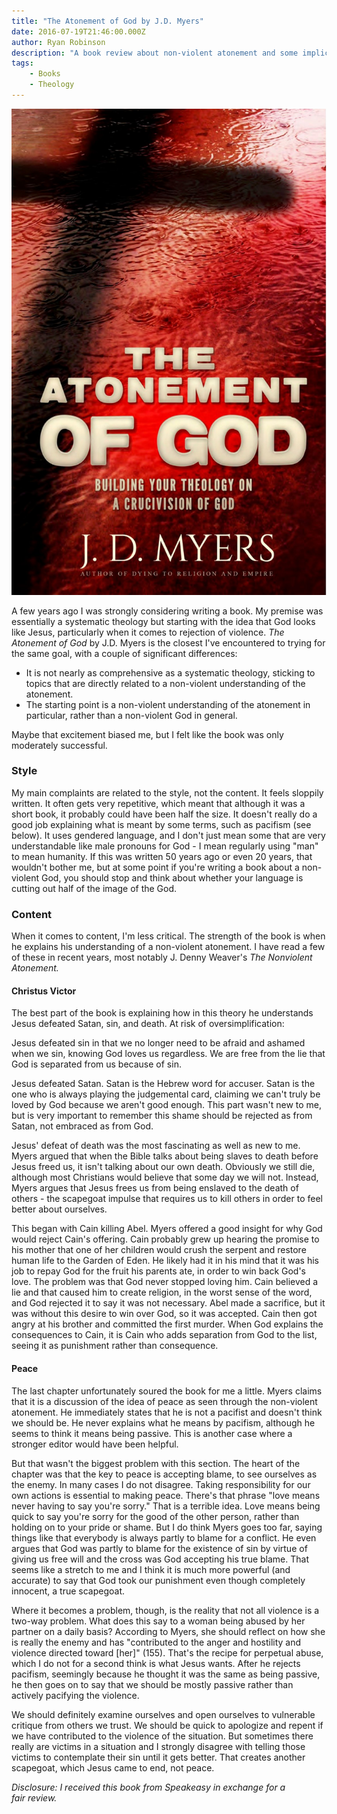 ```yaml
---
title: "The Atonement of God by J.D. Myers"
date: 2016-07-19T21:46:00.000Z
author: Ryan Robinson
description: "A book review about non-violent atonement and some implications."
tags:
    - Books
    - Theology
---
```


![The Atonement of God by J.D. Myers (cover)](./atonement-god-myers.jpg)

A few years ago I was strongly considering writing a book. My premise was essentially a systematic theology but starting with the idea that God looks like Jesus, particularly when it comes to rejection of violence. _The Atonement of God_ by J.D. Myers is the closest I've encountered to trying for the same goal, with a couple of significant differences:

- It is not nearly as comprehensive as a systematic theology, sticking to topics that are directly related to a non-violent understanding of the atonement.
- The starting point is a non-violent understanding of the atonement in particular, rather than a non-violent God in general.

Maybe that excitement biased me, but I felt like the book was only moderately successful.

### Style

My main complaints are related to the style, not the content. It feels sloppily written. It often gets very repetitive, which meant that although it was a short book, it probably could have been half the size. It doesn't really do a good job explaining what is meant by some terms, such as pacifism (see below). It uses gendered language, and I don't just mean some that are very understandable like male pronouns for God - I mean regularly using "man" to mean humanity. If this was written 50 years ago or even 20 years, that wouldn't bother me, but at some point if you're writing a book about a non-violent God, you should stop and think about whether your language is cutting out half of the image of the God.

### Content

When it comes to content, I'm less critical. The strength of the book is when he explains his understanding of a non-violent atonement. I have read a few of these in recent years, most notably J. Denny Weaver's _The Nonviolent Atonement._

#### Christus Victor

The best part of the book is explaining how in this theory he understands Jesus defeated Satan, sin, and death. At risk of oversimplification:

Jesus defeated sin in that we no longer need to be afraid and ashamed when we sin, knowing God loves us regardless. We are free from the lie that God is separated from us because of sin.

Jesus defeated Satan. Satan is the Hebrew word for accuser. Satan is the one who is always playing the judgemental card, claiming we can't truly be loved by God because we aren't good enough. This part wasn't new to me, but is very important to remember this shame should be rejected as from Satan, not embraced as from God.

Jesus' defeat of death was the most fascinating as well as new to me. Myers argued that when the Bible talks about being slaves to death before Jesus freed us, it isn't talking about our own death. Obviously we still die, although most Christians would believe that some day we will not. Instead, Myers argues that Jesus frees us from being enslaved to the death of others - the scapegoat impulse that requires us to kill others in order to feel better about ourselves.

This began with Cain killing Abel. Myers offered a good insight for why God would reject Cain's offering. Cain probably grew up hearing the promise to his mother that one of her children would crush the serpent and restore human life to the Garden of Eden. He likely had it in his mind that it was his job to repay God for the fruit his parents ate, in order to win back God's love. The problem was that God never stopped loving him. Cain believed a lie and that caused him to create religion, in the worst sense of the word, and God rejected it to say it was not necessary. Abel made a sacrifice, but it was without this desire to win over God, so it was accepted. Cain then got angry at his brother and committed the first murder. When God explains the consequences to Cain, it is Cain who adds separation from God to the list, seeing it as punishment rather than consequence.

#### Peace

The last chapter unfortunately soured the book for me a little. Myers claims that it is a discussion of the idea of peace as seen through the non-violent atonement. He immediately states that he is not a pacifist and doesn't think we should be. He never explains what he means by pacifism, although he seems to think it means being passive. This is another case where a stronger editor would have been helpful.

But that wasn't the biggest problem with this section. The heart of the chapter was that the key to peace is accepting blame, to see ourselves as the enemy. In many cases I do not disagree. Taking responsibility for our own actions is essential to making peace. There's that phrase "love means never having to say you're sorry." That is a terrible idea. Love means being quick to say you're sorry for the good of the other person, rather than holding on to your pride or shame. But I do think Myers goes too far, saying things like that everybody is always partly to blame for a conflict. He even argues that God was partly to blame for the existence of sin by virtue of giving us free will and the cross was God accepting his true blame. That seems like a stretch to me and I think it is much more powerful (and accurate) to say that God took our punishment even though completely innocent, a true scapegoat.

Where it becomes a problem, though, is the reality that not all violence is a two-way problem. What does this say to a woman being abused by her partner on a daily basis? According to Myers, she should reflect on how she is really the enemy and has "contributed to the anger and hostility and violence directed toward \[her\]" (155). That's the recipe for perpetual abuse, which I do not for a second think is what Jesus wants. After he rejects pacifism, seemingly because he thought it was the same as being passive, he then goes on to say that we should be mostly passive rather than actively pacifying the violence.

We should definitely examine ourselves and open ourselves to vulnerable critique from others we trust. We should be quick to apologize and repent if we have contributed to the violence of the situation. But sometimes there really are victims in a situation and I strongly disagree with telling those victims to contemplate their sin until it gets better. That creates another scapegoat, which Jesus came to end, not peace.

_Disclosure: I received this book from Speakeasy in exchange for a fair review._
